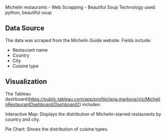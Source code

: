 
Michelin restaurants - Web Scrapping - Beautiful Soup
Technology used: python, beautiful soup

## Data Source

The data was scraped from the Michelin Guide website. Fields include:
- Restaurant name
- Country
- City
- Cuisine type

## Visualization

The Tableau dashboard(https://public.tableau.com/app/profile/iana.markova/viz/MichelinRestaurantDashboard/Dashboard2) includes:

Interactive Map: Displays the distribution of Michelin-starred restaurants by country and city.

Pie Chart: Shows the distribution of cuisine types.